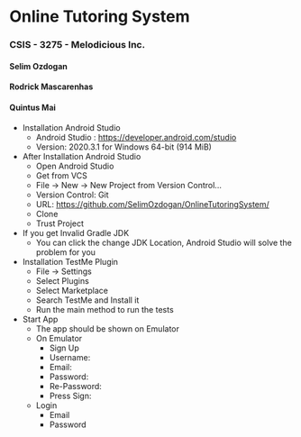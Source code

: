 # Online Tutoring System

### CSIS - 3275 - Melodicious Inc.
#### Selim Ozdogan
#### Rodrick Mascarenhas
#### Quintus Mai


- Installation Android Studio
  - Android Studio : https://developer.android.com/studio
  - Version: 2020.3.1 for Windows 64-bit (914 MiB)
- After Installation Android Studio
  - Open Android Studio
  - Get from VCS 
  - File -> New -> New Project from Version Control...
  -	Version Control: Git
  -	URL: https://github.com/SelimOzdogan/OnlineTutoringSystem/
  -	Clone
  -	Trust Project
- If you get Invalid Gradle JDK
  - You can click the change JDK Location, Android Studio will solve the problem for you
- Installation TestMe Plugin
  - File -> Settings
  - Select Plugins
  - Select Marketplace
  - Search TestMe and Install it
  - Run the main method to run the tests
- Start App
  - The app should be shown on Emulator
  - On Emulator
    - Sign Up
    - Username:
    - Email:
    -	Password:
    -	Re-Password:
    -	Press Sign:
  -	Login
    -	Email
    -	Password
